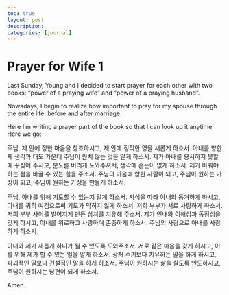 ```yaml
---
toc: true
layout: post
description:
categories: [journal]
---
```

# Prayer for Wife 1

Last Sunday, Young and I decided to start prayer for each other with two books: “power of a praying wife” and “power of a praying husband”.

Nowadays, I begin to realize how important to pray for my spouse through the entire life: before and after marriage.

Here I’m writing a prayer part of the book so that I can look up it anytime. Here we go:

주님, 제 안에 정한 마음을 창조하시고, 제 안에 정직한 영을 새롭게 하소서.
아내를 향한 제 생각과 태도 가운데 주님이 원치 않는 것을 알게 하소서.
제가 아내를 용서하지 못할 때 꾸짖어 주시고, 분노를 버리게 도와주셔서, 생각에 혼돈이 없게 하소서.
제가 바꿔야 하는 점을 바꿀 수 있는 힘을 주소서.
주님의 마음에 합한 사람이 되고, 주님이 원하는 가장이 되고, 주님이 원하는 가정을 만들게 하소서.

주님, 아내를 위해 기도할 수 있는지 알게 하소서.
지식을 따라 아내와 동거하게 하시고, 아내를 귀히 여김으로써 기도가 막히지 않게 하소서.
저희 부부가 서로 사랑하게 하소서.
저희 부부 사이를 벌어지게 만든 상처를 치유해 주소서.
제가 인내와 이해심과 동정심을 갖게 하시고,
아내를 위로하고 사랑하며 존중하게 하소서.
주님의 사랑으로 아내를 사랑하게 하소서.

아내와 제가 새롭게 하나가 될 수 있도록 도와주소서.
서로 같은 마음을 갖게 하시고, 이를 위해 제가 할 수 있는 일을 알게 하소서.
상처 주기보다 치유하는 말을 하게 하시고, 파괴적인 말보다 건설적인 말을 하게 하소서.
주님이 원하시는 삶을 살도록 인도하시고, 주님이 원하시는 남편이 되게 하소서.

Amen.